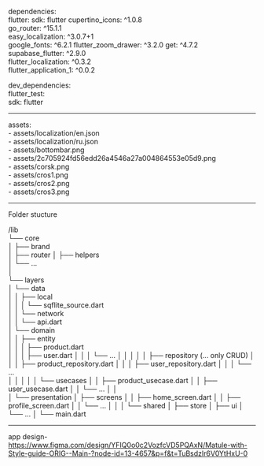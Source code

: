 dependencies:                                                 
  flutter:
    sdk: flutter
     cupertino_icons: ^1.0.8                                            
  go_router: ^15.1.1                                                  
  easy_localization: ^3.0.7+1                                   
  google_fonts: ^6.2.1
  flutter_zoom_drawer: ^3.2.0
  get: ^4.7.2                                                 
  supabase_flutter: ^2.9.0                                       
  flutter_localization: ^0.3.2                                             
  flutter_application_1: ^0.0.2                                         
  
dev_dependencies:                                                
  flutter_test:                                              
    sdk: flutter                                                         
_____________________________________________

 assets:                                                              
    - assets/localization/en.json                                         
    - assets/localization/ru.json                            
    - assets/bottombar.png                                       
    - assets/2c705924fd56edd26a4546a27a004864553e05d9.png                            
    - assets/corsk.png                        
    - assets/cros1.png                                    
    - assets/cros2.png                                       
    - assets/cros3.png                                          
_________________________________________________


Folder stucture                                            

/lib                                                        
└── core                                              
│   ├── brand                                                                                          
│   ├── router
│   ├── helpers                                       
│   └── ...                   
│                             
└── layers                  
│   └── data                            
│   │   ├── local                                    
│   │   │   └── sqflite_source.dart          
│   │   └── network             
│   │       └── api.dart             
│   └── domain          
│   │   ├── entity                                                           
│   │   │   ├── product.dart               
│   │   │   ├── user.dart
│   │   │   └── ...
│   │   │
│   │   ├── repository   (... only CRUD)
│   │   │   ├── product_repository.dart
│   │   │   ├── user_repository.dart
│   │   │   └── ...           
│   │   │
│   │   └── usecases
│   │       ├── product_usecase.dart
│   │       ├── user_usecase.dart
│   │       └── ...
│   │   
│   └── presentation
│       ├── screens
│       │   ├── home_screen.dart
│       │   ├── profile_screen.dart
│       │   └── ...
│       │
│       └── shared
│           ├── store
│           ├── ui
│           └── ...
│
└── main.dart
___________________________________________
app design- https://www.figma.com/design/YFIQ0o0c2VozfcVD5PQAxN/Matule-with-Style-guide-ORIG--Main-?node-id=13-4657&p=f&t=TuBsdzlr6V0YtHxU-0
